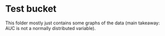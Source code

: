 # Test bucket

This folder mostly just contains some graphs of the data (main takeaway: AUC is not a normally distributed variable).
